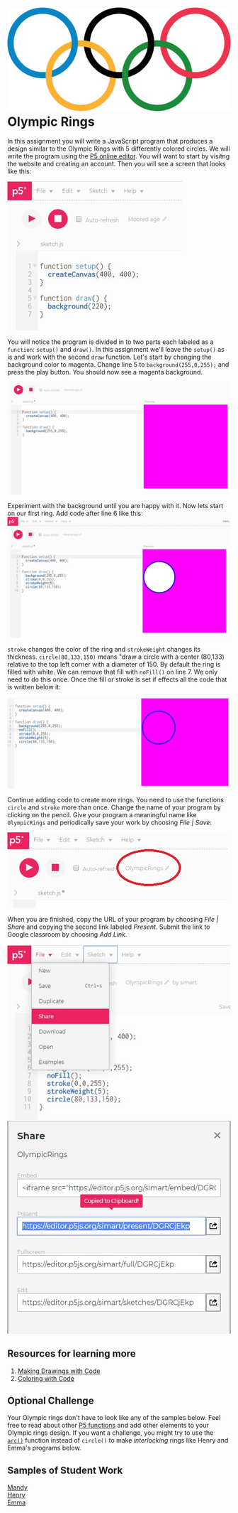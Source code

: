 ![](Olympic.png)      
Olympic Rings
=======================
In this assignment you will write a JavaScript program that produces a design similar to the Olympic Rings with 5 differently colored circles. We will write the program using the [P5 online editor](https://editor.p5js.org/). You will want to start by visitng the website and creating an account. Then you will see a screen that looks like this:

![](Olympic1.JPG)   

You will notice the program is divided in to two parts each labeled as a `function`: `setup()` and `draw()`. In this assignment we'll leave the `setup()` as is and work with the second `draw` function. Let's start by changing the background color to magenta. Change line 5 to `background(255,0,255);` and press the play button. You should now see a magenta background.

![](Olympic2.JPG)    

Experiment with the background until you are happy with it. Now lets start on our first ring. Add code after line 6 like this:   
![](Olympic3.JPG)    

`stroke` changes the color of the ring and `strokeWeight` changes its thickness. `circle(80,133,150)` means "draw a circle with a center (80,133) relative to the top left corner with a diameter of 150. By default the ring is filled with white. We can remove that fill with `noFill()` on line 7. We only need to do this once. Once the fill or stroke is set if effects all the code that is written below it:

![](Olympic4.JPG)   

Continue adding code to create more rings. You need to use the functions `circle` and `stroke`  more than once. Change the name of your program by clicking on the pencil. Give your program a meaningful name like `OlympicRings` and periodically save your work by choosing *File | Save*:

![](OlympicName.jpg)

When you are finished, copy the URL of your program by choosing *File | Share* and copying the second link labeled *Present*. Submit the link to Google classroom by choosing *Add Link*.

![](OlympicShare1.jpg)   
![](OlympicShare2.jpg)    

Resources for learning more
------------------------------------------
1. [Making Drawings with Code](https://www.khanacademy.org/computing/computer-programming/programming/drawing-basics/pt/making-drawings-with-code)
2. [Coloring with Code](https://www.khanacademy.org/computing/computer-programming/programming/coloring/pt/coloring-with-code)


Optional Challenge
------------------
Your Olympic rings don't have to look like any of the samples below. Feel free to read about other [P5 functions](https://p5js.org/reference/) and add other elements to your Olympic rings design. If you want a challenge, you might try to use the [`arc()`](https://p5js.org/reference/#/p5/arc) function instead of `circle()` to make *interlocking* rings like Henry and Emma's programs below.


Samples of Student Work   
-----------------------   
[Mandy](OlympicRingsMandy.PNG)   
[Henry](OlympicRingsHenry.PNG)   
[Emma](OlympicRingsEmma.PNG)   
